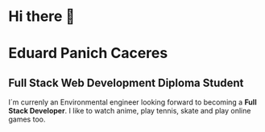 # Hi there 👋

# Eduard Panich Caceres
## Full Stack Web Development Diploma Student

I´m currenly an Environmental engineer looking forward to becoming a **Full Stack Developer**.
I like to watch anime, play tennis, skate and play online games too.

<!--
**EdPanich/EdPanich** is a ✨ _special_ ✨ repository because its `README.md` (this file) appears on your GitHub profile.

Here are some ideas to get you started:

- 🔭 I’m currently working on ...
- 🌱 I’m currently learning ...
- 👯 I’m looking to collaborate on ...
- 🤔 I’m looking for help with ...
- 💬 Ask me about ...
- 📫 How to reach me: ...
- 😄 Pronouns: ...
- ⚡ Fun fact: ...
-->
